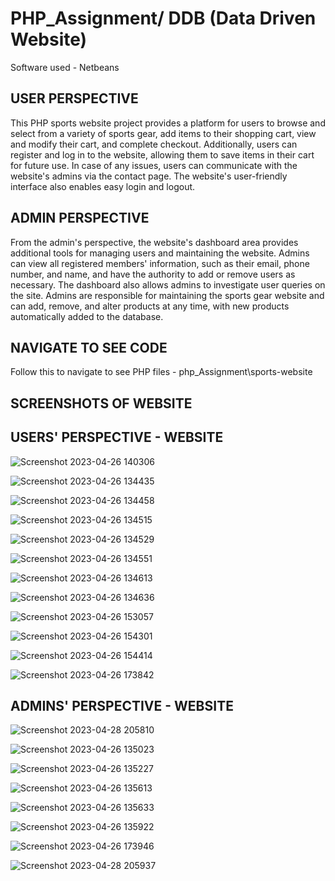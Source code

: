 # PHP_Assignment/ DDB (Data Driven Website)

Software used - Netbeans


USER PERSPECTIVE
-------------------------------------------------------------------------------------------------------------
This PHP sports website project provides a platform for users to browse and select from a variety of sports gear, add items to their shopping cart, view and modify their cart, and complete checkout. Additionally, users can register and log in to the website, allowing them to save items in their cart for future use. In case of any issues, users can communicate with the website's admins via the contact page. The website's user-friendly interface also enables easy login and logout.

ADMIN PERSPECTIVE
-------------------------------------------------------------------------------------------------------------
From the admin's perspective, the website's dashboard area provides additional tools for managing users and maintaining the website. Admins can view all registered members' information, such as their email, phone number, and name, and have the authority to add or remove users as necessary. The dashboard also allows admins to investigate user queries on the site. Admins are responsible for maintaining the sports gear website and can add, remove, and alter products at any time, with new products automatically added to the database.

NAVIGATE TO SEE CODE
------------------------------------------------------------------------------------------------------------

Follow this to navigate to see PHP files - 
php_Assignment\sports-website

SCREENSHOTS OF WEBSITE
-------------------------------------------------------------------------------------------------------------

USERS' PERSPECTIVE - WEBSITE
---------------------------------------------------------------------------------------------------------
![Screenshot 2023-04-26 140306](https://user-images.githubusercontent.com/92170983/235238362-df4a61bf-9c4f-41b7-a65e-3a3f0037f553.png)

![Screenshot 2023-04-26 134435](https://user-images.githubusercontent.com/92170983/235238455-b2cbba42-4e50-4e4f-97a4-61c53e850756.png)

![Screenshot 2023-04-26 134458](https://user-images.githubusercontent.com/92170983/235238477-606a0fcf-9a70-410f-be58-6f7345f7e4da.png)

![Screenshot 2023-04-26 134515](https://user-images.githubusercontent.com/92170983/235238514-c9ebe959-36ee-4f60-bb3c-82049045907e.png)

![Screenshot 2023-04-26 134529](https://user-images.githubusercontent.com/92170983/235238561-4a0a2416-3da4-4e26-9b39-e48cc13d7d15.png)

![Screenshot 2023-04-26 134551](https://user-images.githubusercontent.com/92170983/235238618-4b44e544-1026-43f8-a488-2569bc04ab43.png)

![Screenshot 2023-04-26 134613](https://user-images.githubusercontent.com/92170983/235238726-a4248d69-19fb-47d3-948e-307ee3b54c31.png)

![Screenshot 2023-04-26 134636](https://user-images.githubusercontent.com/92170983/235238784-37d8c323-86ba-4bfb-b4b3-875be1064bef.png)

![Screenshot 2023-04-26 153057](https://user-images.githubusercontent.com/92170983/235240432-2ac240e7-8e69-490f-be35-9ac5d1c726a0.png)

![Screenshot 2023-04-26 154301](https://user-images.githubusercontent.com/92170983/235240559-99ee1540-9247-4a5d-856f-ca3d9962d91c.png)

![Screenshot 2023-04-26 154414](https://user-images.githubusercontent.com/92170983/235240665-2754abc7-aa1e-4cc3-9151-377cd08cfb6d.png)

![Screenshot 2023-04-26 173842](https://user-images.githubusercontent.com/92170983/235240834-105df892-fb2a-48a1-ae7c-211af3eb5264.png)


ADMINS' PERSPECTIVE - WEBSITE
--------------------------------------------------------------------------------------------------------
![Screenshot 2023-04-28 205810](https://user-images.githubusercontent.com/92170983/235242963-9c3ed8ee-3c46-45e8-a3d6-9bb165329e0c.png)

![Screenshot 2023-04-26 135023](https://user-images.githubusercontent.com/92170983/235239616-9c81938e-4619-4766-b208-a20be833b91f.png)

![Screenshot 2023-04-26 135227](https://user-images.githubusercontent.com/92170983/235239683-10938ecc-01d6-4491-b72e-868d4eeb39e4.png)

![Screenshot 2023-04-26 135613](https://user-images.githubusercontent.com/92170983/235239734-7311d2f0-c7fd-4638-b60b-a94450036a0e.png)

![Screenshot 2023-04-26 135633](https://user-images.githubusercontent.com/92170983/235239783-549847bd-2943-4a5f-9aae-a5fd9c512719.png)

![Screenshot 2023-04-26 135922](https://user-images.githubusercontent.com/92170983/235239904-ad4b035b-9380-4364-b144-4af56cd78d60.png)

![Screenshot 2023-04-26 173946](https://user-images.githubusercontent.com/92170983/235240912-2fffd5e0-2a29-4ab3-ab29-12ccc6351008.png)

![Screenshot 2023-04-28 205937](https://user-images.githubusercontent.com/92170983/235242877-f8a11a45-a213-48c8-9e83-af003d3a4f22.png)
